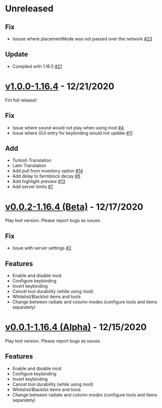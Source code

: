 # Unreleased 

## Fix
- Issuse where placementMode was not passed over the network [#23](https://github.com/sognefej/PlantusMaximus/issues/23)

## Update
- Compiled with 1.16.5 [#21](https://github.com/sognefej/PlantusMaximus/issues/21)

# [v1.0.0-1.16.4](https://github.com/sognefej/PlantusMaximus/releases/tag/v1.0.0-1.16.4) - 12/21/2020

Firt full release!

## Fix
- Issue where sound would not play when using mod [#4](https://github.com/sognefej/PlantusMaximus/issues/4)
- Issue where GUI entry for keybinding would not update [#11](https://github.com/sognefej/PlantusMaximus/issues/11)

## Add
- Turkish Translation 
- Latin Translation 
- Add pull from inventory option [#14](https://github.com/sognefej/PlantusMaximus/issues/14) 
- Add delay to farmblock decay [#6](https://github.com/sognefej/PlantusMaximus/issues/6)
- Add highlight preview [#13](https://github.com/sognefej/PlantusMaximus/issues/13)
- Add server limits [#7](https://github.com/sognefej/PlantusMaximus/issues/7)

# [v0.0.2-1.16.4 (Beta)](https://github.com/sognefej/PlantusMaximus/releases/tag/v0.0.2-1.16.4) - 12/17/2020

Play test version. Please report bugs as issues. 

## Fix
- Issue with server settings [#2](https://github.com/sognefej/PlantusMaximus/issues/2)

## Features 
- Enable and disable mod
- Configure keybinding
- Invert keybinding
- Cancel tool durability (while using mod)
- Whitelist/Blacklist items and tools
- Change between radiate and column modes (configure tools and items separately) 

# [v0.0.1-1.16.4 (Alpha)](https://github.com/sognefej/PlantusMaximus/releases/tag/v0.0.1-1.16.4) - 12/15/2020

Play test version. Please report bugs as issues. 

## Features 
- Enable and disable mod
- Configure keybinding
- Invert keybinding
- Cancel tool durability (while using mod)
- Whitelist/Blacklist items and tools
- Change between radiate and column modes (configure tools and items separately) 
